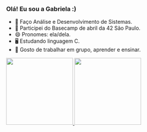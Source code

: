 ### Olá! Eu sou a Gabriela :)

- 📘 Faço Análise e Desenvolvimento de Sistemas.
- 🔭 Participei do Basecamp de abril da 42 São Paulo.
- 😄 Pronomes: ela/dela.
- 🖥️ Estudando linguagem C.
- 👯 Gosto de trabalhar em grupo, aprender e ensinar.

<div>
  <a href="https://github.com/Gabriela-M-Silva">
  <img height="180cm" src="https://github-readme-stats.vercel.app/api?username=Gabriela-M-Silva&show_icons=true&theme=dracula&include_all_commits=true&count_private=true"/>
  <img height="180cm" src="https://github-readme-stats.vercel.app/api/top-langs/?username=Gabriela-M-Silva&layout=compact&langs_count=16&theme=dracula"/>
</div>
    

<!--
**Gabriela-M-Silva/Gabriela-M-Silva** is a ✨ _special_ ✨ repository because its `README.md` (this file) appears on your GitHub profile.

Here are some ideas to get you started:

- 🔭 I’m currently working on ...
- 🌱 I’m currently learning ...
- 👯 I’m looking to collaborate on ...
- 🤔 I’m looking for help with ...
- 💬 Ask me about ...
- 📫 How to reach me: ...
- Estudando linguagem C. ??
- Tenho interesse em aprender mais sobre sistemas operacionais. ???
- ⚡ Fun fact: ...
-->
